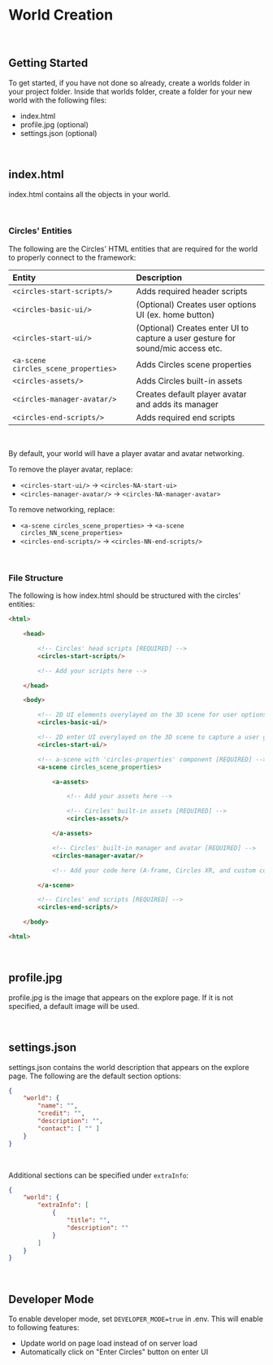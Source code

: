 # World Creation

<br>

## Getting Started

To get started, if you have not done so already, create a worlds folder in your project folder. Inside that worlds folder, create a folder for your new world with the following files:
- index.html
- profile.jpg (optional)
- settings.json (optional)

<br>

## index.html

index.html contains all the objects in your world. 

<br>

### Circles' Entities

The following are the Circles' HTML entities that are required for the world to properly connect to the framework:

| Entity                                | Description                                                                       |
| :---                                  | :---                                                                              |
| `<circles-start-scripts/>`            | Adds required header scripts                                                      |
| `<circles-basic-ui/>`                 | (Optional) Creates user options UI (ex. home button)                              |
| `<circles-start-ui/>`                 | (Optional) Creates enter UI to capture a user gesture for sound/mic access etc.   |
| `<a-scene circles_scene_properties>`  | Adds Circles scene properties                                                     |
| `<circles-assets/>`                   | Adds Circles built-in assets                                                      |
| `<circles-manager-avatar/>`           | Creates default player avatar and adds its manager                                |
| `<circles-end-scripts/>`              | Adds required end scripts                                                         |

<br>

By default, your world will have a player avatar and avatar networking. 

To remove the player avatar, replace:
- `<circles-start-ui/>` -> `<circles-NA-start-ui>`
- `<circles-manager-avatar/>` -> `<circles-NA-manager-avatar>`

To remove networking, replace:
- `<a-scene circles_scene_properties>` -> `<a-scene circles_NN_scene_properties>`
- `<circles-end-scripts/>` -> `<circles-NN-end-scripts/>`

<br>

### File Structure

The following is how index.html should be structured with the circles' entities:

```html
<html>

    <head>

        <!-- Circles' head scripts [REQUIRED] -->
        <circles-start-scripts/>

        <!-- Add your scripts here -->

    </head>

    <body>

        <!-- 2D UI elements overylayed on the 3D scene for user options -->
        <circles-basic-ui/>

        <!-- 2D enter UI overylayed on the 3D scene to capture a user gesture for sound/mic access etc. -->
        <circles-start-ui/>

        <!-- a-scene with 'circles-properties' component [REQUIRED] -->
        <a-scene circles_scene_properties>

            <a-assets>

                <!-- Add your assets here -->

                <!-- Circles' built-in assets [REQUIRED] -->
                <circles-assets/>

            </a-assets>

            <!-- Circles' built-in manager and avatar [REQUIRED] -->
            <circles-manager-avatar/>

            <!-- Add your code here (A-frame, Circles XR, and custom components) -->

        </a-scene>

        <!-- Circles' end scripts [REQUIRED] -->
        <circles-end-scripts/>

    </body>

<html>
```

<br>

## profile.jpg

profile.jpg is the image that appears on the explore page. If it is not specified, a default image will be used.

<br>

## settings.json

settings.json contains the world description that appears on the explore page. The following are the default section options:

```json
{
    "world": {
        "name": "",
        "credit": "",
        "description": "",
        "contact": [ "" ]
    }
}
```

<br>

Additional sections can be specified under `extraInfo`:
```json
{
    "world": {
        "extraInfo": [
            {
                "title": "",
                "description": ""
            }
        ]
    }
}
```

<br>

## Developer Mode

To enable developer mode, set `DEVELOPER_MODE=true` in .env. This will enable to following features:
- Update world on page load instead of on server load
- Automatically click on "Enter Circles" button on enter UI